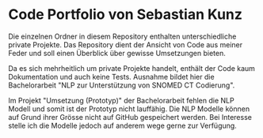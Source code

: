 # Code Portfolio von Sebastian Kunz

Die einzelnen Ordner in diesem Repository enthalten unterschiedliche private Projekte.
Das Repository dient der Ansicht von Code aus meiner Feder und soll einen Überblick über gewisse Umsetzungen bieten.

Da es sich mehrheitlich um private Projekte handelt, enthält der Code kaum Dokumentation und auch keine Tests.
Ausnahme bildet hier die Bachelorarbeit "NLP zur Unterstützung von SNOMED CT Codierung". 

Im Projekt "Umsetzung (Prototyp)" der Bachelorarbeit fehlen die NLP Modell und somit ist der Prototyp nicht lauffähig. 
Die NLP Modelle können auf Grund ihrer Grösse nicht auf GitHub gespeichert werden. 
Bei Interesse stelle ich die Modelle jedoch auf anderem wege gerne zur Verfügung.




